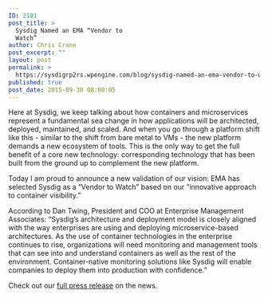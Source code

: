 ```yaml
---
ID: 2101
post_title: >
  Sysdig Named an EMA “Vendor to
  Watch”
author: Chris Crane
post_excerpt: ""
layout: post
permalink: >
  https://sysdigrp2rs.wpengine.com/blog/sysdig-named-an-ema-vendor-to-watch/
published: true
post_date: 2015-09-30 08:00:05
---
```

Here at Sysdig, we keep talking about how containers and microservices represent a fundamental sea change in how applications will be architected, deployed, maintained, and scaled. And when you go through a platform shift like this - similar to the shift from bare metal to VMs - the new platform demands a new ecosystem of tools. This is the only way to get the full benefit of a core new technology: corresponding technology that has been built from the ground up to complement the new platform. 

  
Today I am proud to announce a new validation of our vision: EMA has selected Sysdig as a “Vendor to Watch” based on our “innovative approach to container visibility.” 

  
According to Dan Twing, President and COO at Enterprise Management Associates: “Sysdig’s architecture and deployment model is closely aligned with the way enterprises are using and deploying microservice-based architectures. As the use of container technologies in the enterprise continues to rise, organizations will need monitoring and management tools that can see into and understand containers as well as the rest of the environment. Container-native monitoring solutions like Sysdig will enable companies to deploy them into production with confidence.” 

  
Check out our <a href="https://sysdigrp2rs.wpengine.com/press-releases/sysdig-named-enterprise-management-associates-ema-vendor-to-watch/" target="_blank" rel="noopener">full press release</a> on the news.